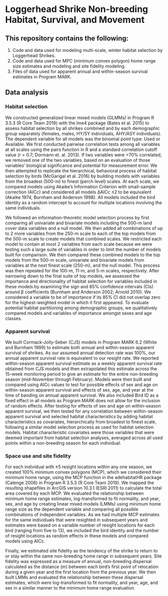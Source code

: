 # Loggerhead Shrike Non-breeding Habitat, Survival, and Movement

## This repository contains the following:
1) Code and data used for modeling multi-scale, winter habitat selection by Loggerhead Shrikes.
2) Code and data used for MPC (minimum convex polygon) home range size estimates and modeling and site fidelity modeling.
3) Files of data used for apparent annual and within-season survival estimates in Program MARK.


## Data analysis

### Habitat selection

We constructed generalized linear mixed models (GLMMs) in Program R 3.5.3 (R Core Team 2019) with the lme4 package (Bates et al. 2015) to assess habitat selection by all shrikes combined and by each demographic group separately (females, males, HY/SY individuals, AHY/ASY individuals). The dependent variable for all models was the binomial point type: Used or Available. We first conducted pairwise correlation tests among all variables at all scales using the pairs function in R and a standard correlation cutoff value (r = 0.7; Dormann et. al. 2013). If two variables were >70% correlated, we removed one of the two variables, based on an evaluation of those variables’ biological significance and potential for measurement error. We then attempted to replicate the hierarchical, behavioral process of habitat selection by birds (McGarigal et al. 2016) by building models with variables from the broadest (500-m) to finest (perch level) scales. At each scale, we compared models using Akaike’s Information Criterion with small-sample correction (AICc) and considered all models ΔAICc ≤2 to be equivalent (Akaike 1974, Burnham and Anderson 1998). All models included the bird identity as a random intercept to account for multiple locations involving the same individuals. 

We followed an information-theoretic model selection process by first comparing all univariate and bivariate models including the 500-m land cover data variables and a null model. We then added all combinations of up to 2 more variables from the 250-m scale to each of the top models from the 500-m scale to create models that combined scales. We restricted each model to contain at most 2 variables from each scale because we were testing such a large suite of variables in order to limit the number of models built for comparison. We then compared these combined models to the top models from the 500-m scale, univariate and bivariate models from variables at the next finest scale (250-m), and the null model. This process was then repeated for the 100-m, 11-m, and 5-m scales, respectively. After narrowing down to the final suite of top models, we assessed the importance and directionality of habitat selection for variables included in these models by examining the sign and 85% confidence intervals (CIs) around β coefficients (Burnham and Anderson 2002; Arnold 2010). We considered a variable to be of importance if its 85% CI did not overlap zero for the highest-weighted model in which it first appeared. To evaluate potential habitat partitioning among demographic groups, we qualitatively compared models and variables of importance amongst sexes and age classes.  

### Apparent survival

We built Cormack-Jolly-Seber (CJS) models in Program MARK 6.2 (White and Burnham 1999) to estimate both annual and within-season apparent survival of shrikes. As our assumed annual detection rate was 100%, our annual apparent survival rate is equivalent to our resight rate. We reported within-season apparent survival estimate as a weekly apparent survival rate obtained from CJS models and then extrapolated this estimate across the 15-week monitoring period to give an estimate for the entire non-breeding season (mid-November through February). Models were then built and compared using AICc values to test for possible effects of sex and age on within-season apparent survival and effects of sex, age, and year at the time of banding on annual apparent survival. We also included Bird ID as a fixed effect in all models as Program MARK does not allow for the inclusion of random effects. After testing for effects of sex and age on within-season apparent survival, we then tested for any correlation between within-season apparent survival and selected habitat characteristics by adding habitat characteristics as covariates, hierarchically from broadest to finest scale, following a similar model selection process as used for habitat selection models. Habitat characteristic covariates were those variables that were deemed important from habitat selection analyses, averaged across all used points within a non-breeding season for each individual.

### Space use and site fidelity

For each individual with ≥5 resight locations within any one season, we created 100% minimum convex polygons (MCP), which we considered their minimum home range, using the MCP function in the adehabitatHR package (Calenge 2006) in Program R 3.5.3 (R Core Team 2019). We mapped the resulting shapefiles in ArcGIS version 10.3.1 (ESRI 2011) to calculate the total area covered by each MCP. We evaluated the relationship between minimum home range estimates, log-transformed to fit normality, and year, sex, and age by creating linear mixed models (LMMs) using minimum home range size as the dependent variable and comparing all possible combinations of independent variables. As we had multiple MCP estimates for the same individuals that were resighted in subsequent years and estimates were based on a variable number of resight locations for each bird (ranging from five to 13), we included the bird identity and the number of resight locations as random effects in these models and compared models using AICc. 

Finally, we estimated site fidelity as the tendency of the shrike to return to or stay within the same non-breeding home range in subsequent years. Site fidelity was expressed as a measure of annual, non-breeding dispersal calculated as the distance (m) between each bird’s first point of relocation during a given year and the first location from the previous year. We then built LMMs and evaluated the relationship between these dispersal estimates, which were log-transformed to fit normality, and year, age, and sex in a similar manner to the minimum home range evaluation.
